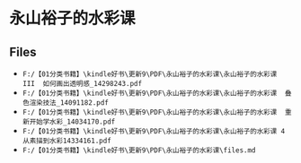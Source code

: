 # 永山裕子的水彩课

## Files

- `F:/【01分类书籍】\kindle好书\更新9\PDF\永山裕子的水彩课\永山裕子的水彩课  III  如何画出透明感_14298243.pdf`
- `F:/【01分类书籍】\kindle好书\更新9\PDF\永山裕子的水彩课\永山裕子的水彩课  叠色渲染技法_14091182.pdf`
- `F:/【01分类书籍】\kindle好书\更新9\PDF\永山裕子的水彩课\永山裕子的水彩课  重新开始学水彩_14034170.pdf`
- `F:/【01分类书籍】\kindle好书\更新9\PDF\永山裕子的水彩课\永山裕子的水彩课 4 从素描到水彩14334161.pdf`
- `F:/【01分类书籍】\kindle好书\更新9\PDF\永山裕子的水彩课\files.md`
